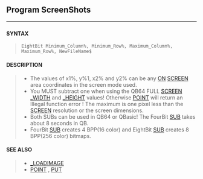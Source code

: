 ## Program ScreenShots
---
<blockquote>

### 

</blockquote>

#### SYNTAX

<blockquote>

`EightBit Minimum_Column%, Minimum_Row%, Maximum_Column%, Maximum_Row%, NewFileName$`

</blockquote>

#### DESCRIPTION

<blockquote>

* The values of x1%, y%1, x2% and y2% can be any [ON](./ON.md) [SCREEN](./SCREEN.md) area coordinates in the screen mode used.
* You MUST subtract one when using the QB64 FULL [SCREEN](./SCREEN.md) [_WIDTH](./_WIDTH.md) and [_HEIGHT](./_HEIGHT.md) values! Otherwise [POINT](./POINT.md) will return an Illegal function error ! The maximum is one pixel less than the [SCREEN](./SCREEN.md) resolution or the screen dimensions.
* Both SUBs can be used in QB64 or QBasic! The FourBit [SUB](./SUB.md) takes about 8 seconds in QB.
* FourBit [SUB](./SUB.md) creates 4 BPP(16 color) and EightBit [SUB](./SUB.md) creates 8 BPP(256 color) bitmaps.


</blockquote>

#### SEE ALSO

<blockquote>

* [_LOADIMAGE](./_LOADIMAGE.md)
* [POINT](./POINT.md) , [PUT](./PUT.md)

</blockquote>
